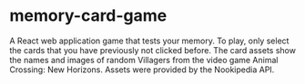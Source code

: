 # memory-card-game
A React web application game that tests your memory. To play, only select the cards that you have previously not clicked before. The card assets show the names and images of random Villagers from the video game Animal Crossing: New Horizons. Assets were provided by the Nookipedia API.
